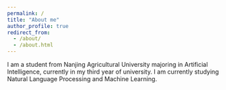 ```yaml
---
permalink: /
title: "About me"
author_profile: true
redirect_from: 
  - /about/
  - /about.html
---
```


I am a student from Nanjing Agricultural University majoring in Artificial Intelligence, currently in my third year of university. I am currently studying Natural Language Processing and Machine Learning.
